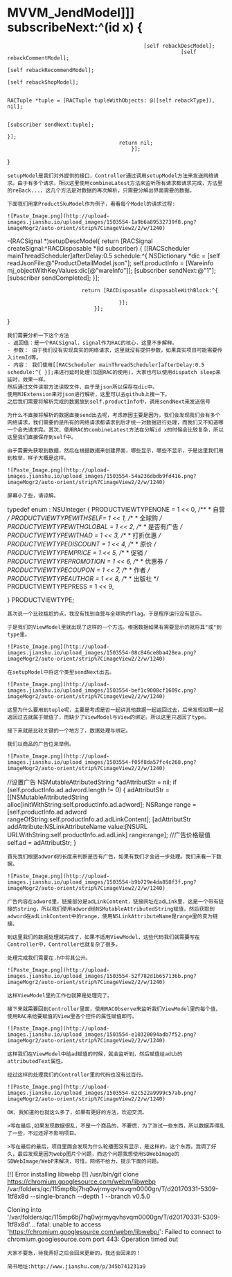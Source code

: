 # MVVM_JendModel]]] subscribeNext:^(id x) {
									            
									            [self rebackDescModel];
												            [self rebackCommentModel];
															            [self rebackRecommendModel];
																		            [self rebackShopModel];
																					            
																					            RACTuple *tuple = [RACTuple tupleWithObjects: @([self rebackType]), nil];
																								            
																								            [subscriber sendNext:tuple];
																											        }];
								        return nil;
										    }];
}
```
setupModel是我们对外提供的接口，Controller通过调用setupModel方法来发送网络请求。由于有多个请求，所以这里使用combineLatest方法来监听所有请求都请求完成，方法里的reBack...，这几个方法是对数据的再次解析，只需要分解出界面需要的数据。

下面我们用拿ProductSkuModel作为例子，看看每个Model的请求过程:

![Paste_Image.png](http://upload-images.jianshu.io/upload_images/1503554-1a9b6a89532739f8.png?imageMogr2/auto-orient/strip%7CimageView2/2/w/1240)

```
-(RACSignal *)setupDescModel{
	    return [RACSignal createSignal:^RACDisposable *(id<RACSubscriber> subscriber) {
			        [[RACScheduler mainThreadScheduler]afterDelay:0.5 schedule:^{
						            NSDictionary *dic = [self readJsonFile:@"ProductDetailModel.json"];
									            self.productInfo = [Wareinfo mj_objectWithKeyValues:dic[@"wareInfo"]];
												            [subscriber sendNext:@"1"];
															            [subscriber sendCompleted];
																		        }];
					        
					        return [RACDisposable disposableWithBlock:^{
								            
								        }];
							    }];
}
```
我们需要分析一下这个方法
- 返回值：是一个RACSignal，signal作为RAC的核心，这里不多解释。
- 参数： 由于我们没有实现真实的网络请求，这里就没有提供参数，如果真实项目可能需要传入itemId等。
- 内容： 我们使用[[RACScheduler mainThreadScheduler]afterDelay:0.5 schedule:^{ }];来进行延时处理(加固RAC的使用)，大家也可以使用dispatch sleep来延时，效果一样。
然后通过文件读取方法读取文件，由于是json所以保存在dic中。
使用MJExtension来对json进行解析，这里可以去github上搜一下。
之后我们需要将解析完成的数据放到self.productInfo中，调用sendNext来发送信号

为什么不直接将解析的数据直接send出去呢，考虑原因主要是因为，我们会发现我们会有多个网络请求，我们需要的是所有的网络请求都请求到后才统一对数据进行处理，而我们又不知道哪一个会先请求完。其次，使用RAC的combineLatest方法在分解id x的时候会比较复杂，所以这里我们直接保存到self中。

由于需要先获取到数据，然后在根据数据来创建界面，哪些显示，哪些不显示，于是这里我们用到枚举，样子大概是这样。

![Paste_Image.png](http://upload-images.jianshu.io/upload_images/1503554-54a236dbdb9fd416.png?imageMogr2/auto-orient/strip%7CimageView2/2/w/1240)

屏幕小了些，请谅解。

```
typedef enum : NSUInteger {
	    PRODUCTVIEWTYPENONE = 1 << 0,
		    /**
			       *  自营
				        */
		    PRODUCTVIEWTYPEWITHSELF= 1 << 1,
			    /**
				       *  全球购
					        */
			    PRODUCTVIEWTYPEWITHGLOBAL = 1 << 2,
				    /**
					       *  是否有广告
						        */
				    PRODUCTVIEWTYPEWITHAD = 1 << 3,
					    /**
						       *  打折优惠
							        */
					    PRODUCTVIEWTYPEDISCOUNT = 1 << 4,
						    /**
							       *  原价
								        */
						    PRODUCTVIEWTYPEMPRICE = 1 << 5,
							    /**
								       *  促销
									        */
							    PRODUCTVIEWTYPEPROMOTION = 1 << 6,
								    /**
									       *  优惠券
										        */
								    PRODUCTVIEWTYPECOUPON = 1 << 7,
									    /**
										       *  作者
											        */
									    PRODUCTVIEWTYPEAUTHOR = 1 << 8,
										    /**
											       *  出版社
												        */
										    PRODUCTVIEWTYPEPRESS = 1 << 9,
											    
} PRODUCTVIEWTYPE;
```
其次说一个比较尴尬的点，我没有找到自营与全球购的flag。于是程序运行没有显示。

于是我们的ViewModel里就出现了这样的一个方法。根据数据如果有需要显示的就将其"或"到type里。

![Paste_Image.png](http://upload-images.jianshu.io/upload_images/1503554-08c846ce8ba428ea.png?imageMogr2/auto-orient/strip%7CimageView2/2/w/1240)

在setupModel中将这个类型sendNext出去。

![Paste_Image.png](http://upload-images.jianshu.io/upload_images/1503554-bef1c9008cf1609c.png?imageMogr2/auto-orient/strip%7CimageView2/2/w/1240)

这里为什么要用到tuple呢，主要是考虑是否一起讲其他数据一起返回过去，后来发现如果一起返回过去就属于赋值了，而缺少了ViewModel与View的绑定。所以这里只返回了type。

接下来就是比较关键的一个地方了，数据处理与绑定。

我们以商品的广告位来举例。

![Paste_Image.png](http://upload-images.jianshu.io/upload_images/1503554-f05f8da57fc4c268.png?imageMogr2/auto-orient/strip%7CimageView2/2/w/1240)

```
//设置广告
    NSMutableAttributedString *adAttributStr = nil;
	    if (self.productInfo.ad.adword.length != 0) {
			        adAttributStr = [[NSMutableAttributedString alloc]initWithString:self.productInfo.ad.adword];
					        NSRange range = [self.productInfo.ad.adword rangeOfString:self.productInfo.ad.adLinkContent];
							        [adAttributStr addAttribute:NSLinkAttributeName value:[NSURL URLWithString:self.productInfo.ad.adLink] range:range];
									        //广告价格赋值
									        self.ad = adAttributStr;
											    }
```
首先我们根据adword的长度来判断是否有广告，如果有我们才会进一步处理。我们来看一下数据。

![Paste_Image.png](http://upload-images.jianshu.io/upload_images/1503554-b9b729e4da858f3f.png?imageMogr2/auto-orient/strip%7CimageView2/2/w/1240)

广告内容在adword里，链接部分是adLinkContent，链接网址在adLink里，这是一个带有链接的string，所以我们使用adword给NSMutableAttributedString赋值，然后获取到adword在adLinkContent中的range，使用NSLinkAttributeName是range里的变为链接。

到这里我们的数据处理就完成了，如果不适用ViewModel，这些代码我们就需要写在Controller中，Controller也就复杂了很多。

处理完成我们需要在.h中将其公开。

![Paste_Image.png](http://upload-images.jianshu.io/upload_images/1503554-52f782d1b657136b.png?imageMogr2/auto-orient/strip%7CimageView2/2/w/1240)

这样ViewModel里的工作也就算是处理完了。

接下来就需要回到Controller里面，使用RACObserve来监听我们ViewModel里的每个值，使用RAC来给要赋值的View里各个控件的属性赋值即可。

![Paste_Image.png](http://upload-images.jianshu.io/upload_images/1503554-e10320094adb7f52.png?imageMogr2/auto-orient/strip%7CimageView2/2/w/1240)

这样我们在ViewModel中给ad赋值的时候，就会监听到，然后赋值给adLb的attributedText属性。

经过这样的处理我们的Controller里的代码也没有过百行。

![Paste_Image.png](http://upload-images.jianshu.io/upload_images/1503554-62c522a9999c57ab.png?imageMogr2/auto-orient/strip%7CimageView2/2/w/1240)

OK，我知道的也就这么多了，如果有更好的方法，欢迎交流。

>写在最后,如果发现数据很乱，不是一个商品的，不要慌，为了测试一些东西，所以数据弄得乱了一些，不过还好不影响项目。

>写在最后的最后，项目里面会发现为什么轮播图没有显示，是这样的，这个东西，我调了好久，最后发现是因为webp图片个问题，而这个问题我想使用SDWebImage的SDWebImage/WebP来解决，可惜，网络不给力，提示下面的问题。

```
[!] Error installing libwebp
[!] /usr/bin/git clone https://chromium.googlesource.com/webm/libwebp /var/folders/qc/115mp6bj7hq0wjrmyqvhsvqm0000gn/T/d20170331-5309-1tf8x8d --single-branch --depth 1 --branch v0.5.0

Cloning into '/var/folders/qc/115mp6bj7hq0wjrmyqvhsvqm0000gn/T/d20170331-5309-1tf8x8d'...
fatal: unable to access 'https://chromium.googlesource.com/webm/libwebp/': Failed to connect to chromium.googlesource.com port 443: Operation timed out
```
大家不要急，待我弄好之后会回来更新的，我还会回来的！

简书地址:http://www.jianshu.com/p/345b741231a9

